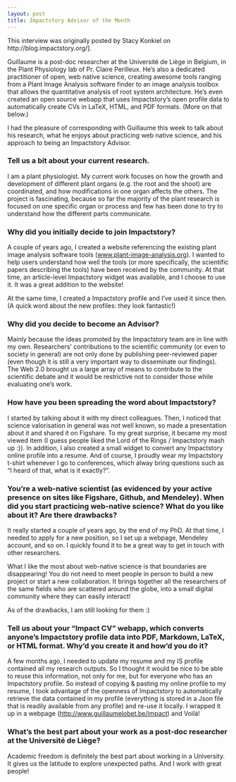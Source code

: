 ```yaml
---
layout: post
title: Impactstory Advisor of the Month 
---
```


<div class="message">
This interview was originally posted by Stacy Konkiel on http://blog.impactstory.org/].
</div>

Guillaume is a post-doc researcher at the Université de Liège in Belgium, in the Plant Physiology lab of Pr. Claire Perilleux. He’s also a dedicated practitioner of open, web native science, creating awesome tools ranging from a Plant Image Analysis software finder to an image analysis toolbox that allows the quantitative analysis of root system architecture. He’s even created an open source webapp that uses Impactstory’s open profile data to automatically create CVs in LaTeX, HTML, and PDF formats. (More on that below.)


I had the pleasure of corresponding with Guillaume this week to talk about his research, what he enjoys about practicing web native science, and his approach to being an Impactstory Advisor.



### Tell us a bit about your current research.

I am a plant physiologist. My current work focuses on how the growth and development of different plant organs (e.g. the root and the shoot) are coordinated, and how modifications in one organ affects the others. The project is fascinating, because so far the majority of the plant research is focused on one specific organ or process and few has been done to try to understand how the different parts communicate.



### Why did you initially decide to join Impactstory?

A couple of years ago, I created a website referencing the existing plant image analysis software tools (www.plant-image-analysis.org). I wanted to help users understand how well the tools (or more specifically, the scientific papers describing the tools) have been received by the community. At that time, an article-level Impactstory widget was available, and I choose to use it. It was a great addition to the website!



At the same time, I created a Impactstory profile and I’ve used it since then. (A quick word about the new profiles: they look fantastic!)



### Why did you decide to become an Advisor?

Mainly because the ideas promoted by the Impactstory team are in line with my own. Researchers’ contributions to the scientific community (or even to society in general) are not only done by publishing peer-reviewed paper (even though it is still a very important way to disseminate our findings). The Web 2.0 brought us a large array of means to contribute to the scientific debate and it would be restrictive not to consider those while evaluating one’s work.



### How have you been spreading the word about Impactstory?

I started by talking about it with my direct colleagues. Then, I noticed that science valorisation in general was not well known, so made a presentation about it and shared it on Figshare. To my great surprise, it became my most viewed item (I guess people liked the Lord of the Rings / Impactstory mash up :)). In addition, I also created a small widget to convert any Impactstory online profile into a resume. And of course, I proudly wear my Impactstory t-shirt whenever I go to conferences, which alway bring questions such as “I heard of that, what is it exactly?”.



### You’re a web-native scientist (as evidenced by your active presence on sites like Figshare, Github, and Mendeley). When did you start practicing web-native science? What do you like about it? Are there drawbacks?

It really started a couple of years ago, by the end of my PhD. At that time, I needed to apply for a new position, so I set up a webpage, Mendeley account, and so on. I quickly found it to be a great way to get in touch with other researchers.



What I like the most about web-native science is that boundaries are disappearing! You do not need to meet people in person to build a new project or start a new collaboration. It brings together all the researchers of the same fields who are scattered around the globe, into a small digital community where they can easily interact!



As of the drawbacks, I am still looking for them :)



### Tell us about your “Impact CV” webapp, which converts anyone’s Impactstory profile data into PDF, Markdown, LaTeX, or HTML format. Why’d you create it and how’d you do it?

A few months ago, I needed to update my resume and my IS profile contained all my research outputs. So I thought it would be nice to be able to reuse this information, not only for me, but for everyone who has an Impactstory profile. So instead of copying & pasting my online profile to my resume,  I took advantage of the openness of Impactstory to automatically retrieve the data contained in my profile (everything is stored in a Json file that is readily available from any profile) and re-use it locally. I wrapped it up in a webpage (http://www.guillaumelobet.be/impact) and Voilà!



### What’s the best part about your work as a post-doc researcher at the Université de Liège?

Academic freedom is definitely the best part about working in a University. It gives us the latitude to explore unexpected paths. And I work with great people!

